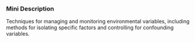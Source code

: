 ### Mini Description

Techniques for managing and monitoring environmental variables, including methods for isolating specific factors and controlling for confounding variables.
